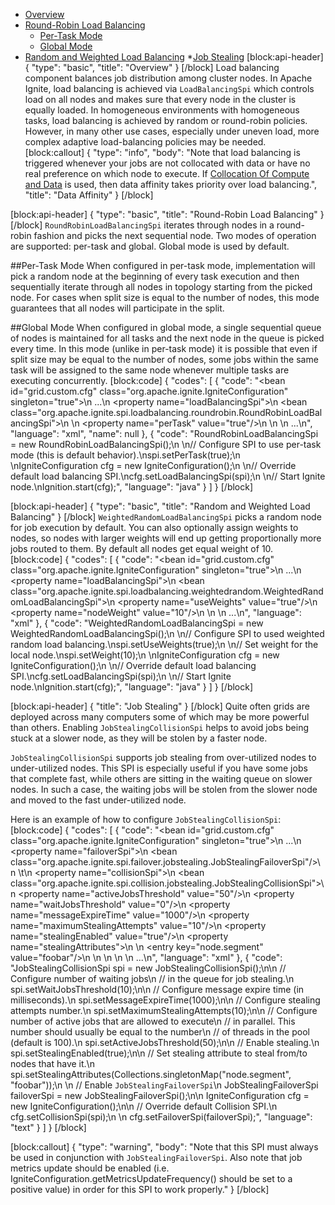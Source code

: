 * [Overview](#overview)
* [Round-Robin Load Balancing](#round-robin-load-balancing)
  * [Per-Task Mode](#section-per-task-mode)
  * [Global Mode](#section-global-mode)
* [Random and Weighted Load Balancing](#random-and-weighted-load-balancing)
*[Job Stealing](#job-stealing)
[block:api-header]
{
  "type": "basic",
  "title": "Overview"
}
[/block]
Load balancing component balances job distribution among cluster nodes. In Apache Ignite, load balancing is achieved via `LoadBalancingSpi` which controls load on all nodes and makes sure that every node in the cluster is equally loaded. In homogeneous environments with homogeneous tasks, load balancing is achieved by random or round-robin policies. However, in many other use cases, especially under uneven load, more complex adaptive load-balancing policies may be needed.
[block:callout]
{
  "type": "info",
  "body": "Note that load balancing is triggered whenever your jobs are not collocated with data or have no real preference on which node to execute. If [Collocation Of Compute and Data](doc:collocate-compute-and-data) is used, then data affinity takes priority over load balancing.",
  "title": "Data Affinity"
}
[/block]

[block:api-header]
{
  "type": "basic",
  "title": "Round-Robin Load Balancing"
}
[/block]
`RoundRobinLoadBalancingSpi` iterates through nodes in a round-robin fashion and picks the next sequential node. Two modes of operation are supported: per-task and global. Global mode is used by default.

##Per-Task Mode
When configured in per-task mode, implementation will pick a random node at the beginning of every task execution and then sequentially iterate through all nodes in topology starting from the picked node. For cases when split size is equal to the number of nodes, this mode guarantees that all nodes will participate in the split.

##Global Mode
When configured in global mode, a single sequential queue of nodes is maintained for all tasks and the next node in the queue is picked every time. In this mode (unlike in per-task mode) it is possible that even if split size may be equal to the number of nodes, some jobs within the same task will be assigned to the same node whenever multiple tasks are executing concurrently.
[block:code]
{
  "codes": [
    {
      "code": "<bean id=\"grid.custom.cfg\" class=\"org.apache.ignite.IgniteConfiguration\" singleton=\"true\">\n  ...\n  <property name=\"loadBalancingSpi\">\n    <bean class=\"org.apache.ignite.spi.loadbalancing.roundrobin.RoundRobinLoadBalancingSpi\">\n      <!-- Set to per-task round-robin mode (this is default behavior). -->\n      <property name=\"perTask\" value=\"true\"/>\n    </bean>\n  </property>\n  ...\n</bean>",
      "language": "xml",
      "name": null
    },
    {
      "code": "RoundRobinLoadBalancingSpi = new RoundRobinLoadBalancingSpi();\n \n// Configure SPI to use per-task mode (this is default behavior).\nspi.setPerTask(true);\n \nIgniteConfiguration cfg = new IgniteConfiguration();\n \n// Override default load balancing SPI.\ncfg.setLoadBalancingSpi(spi);\n \n// Start Ignite node.\nIgnition.start(cfg);",
      "language": "java"
    }
  ]
}
[/block]

[block:api-header]
{
  "type": "basic",
  "title": "Random and Weighted Load Balancing"
}
[/block]
`WeightedRandomLoadBalancingSpi` picks a random node for job execution by default. You can also optionally assign weights to nodes, so nodes with larger weights will end up getting proportionally more jobs routed to them. By default all nodes get equal weight of 10.
[block:code]
{
  "codes": [
    {
      "code": "<bean id=\"grid.custom.cfg\" class=\"org.apache.ignite.IgniteConfiguration\" singleton=\"true\">\n  ...\n  <property name=\"loadBalancingSpi\">\n    <bean class=\"org.apache.ignite.spi.loadbalancing.weightedrandom.WeightedRandomLoadBalancingSpi\">\n      <property name=\"useWeights\" value=\"true\"/>\n      <property name=\"nodeWeight\" value=\"10\"/>\n    </bean>\n  </property>\n  ...\n</bean>",
      "language": "xml"
    },
    {
      "code": "WeightedRandomLoadBalancingSpi = new WeightedRandomLoadBalancingSpi();\n \n// Configure SPI to used weighted random load balancing.\nspi.setUseWeights(true);\n \n// Set weight for the local node.\nspi.setWeight(10);\n \nIgniteConfiguration cfg = new IgniteConfiguration();\n \n// Override default load balancing SPI.\ncfg.setLoadBalancingSpi(spi);\n \n// Start Ignite node.\nIgnition.start(cfg);",
      "language": "java"
    }
  ]
}
[/block]

[block:api-header]
{
  "title": "Job Stealing"
}
[/block]
Quite often grids are deployed across many computers some of which may be more powerful than others. Enabling `JobStealingCollisionSpi` helps to avoid jobs being stuck at a slower node, as they will be stolen by a faster node.

`JobStealingCollisionSpi` supports job stealing from over-utilized nodes to under-utilized nodes. This SPI is especially useful if you have some jobs that complete fast, while others are sitting in the waiting queue on slower nodes. In such a case, the waiting jobs will be stolen from the slower node and moved to the fast under-utilized node.

Here is an example of how to configure `JobStealingCollisionSpi`:
[block:code]
{
  "codes": [
    {
      "code": "<bean id=\"grid.custom.cfg\" class=\"org.apache.ignite.IgniteConfiguration\" singleton=\"true\">\n  ...\n  <property name=\"failoverSpi\">\n     <bean class=\"org.apache.ignite.spi.failover.jobstealing.JobStealingFailoverSpi\"/>\n \t</property>\n  <property name=\"collisionSpi\">\n    <bean class=\"org.apache.ignite.spi.collision.jobstealing.JobStealingCollisionSpi\">\n      <property name=\"activeJobsThreshold\" value=\"50\"/>\n      <property name=\"waitJobsThreshold\" value=\"0\"/>\n      <property name=\"messageExpireTime\" value=\"1000\"/>\n      <property name=\"maximumStealingAttempts\" value=\"10\"/>\n      <property name=\"stealingEnabled\" value=\"true\"/>\n      <property name=\"stealingAttributes\">\n        <map>\n            <entry key=\"node.segment\" value=\"foobar\"/>\n        </map>\n      </property>\n    </bean>\n  </property>\n  ...\n</bean>",
      "language": "xml"
    },
    {
      "code": "JobStealingCollisionSpi spi = new JobStealingCollisionSpi();\n\n // Configure number of waiting jobs\n // in the queue for job stealing.\n spi.setWaitJobsThreshold(10);\n\n // Configure message expire time (in milliseconds).\n spi.setMessageExpireTime(1000);\n\n // Configure stealing attempts number.\n spi.setMaximumStealingAttempts(10);\n\n // Configure number of active jobs that are allowed to execute\n // in parallel. This number should usually be equal to the number\n // of threads in the pool (default is 100).\n spi.setActiveJobsThreshold(50);\n\n // Enable stealing.\n spi.setStealingEnabled(true);\n\n // Set stealing attribute to steal from/to nodes that have it.\n spi.setStealingAttributes(Collections.singletonMap(\"node.segment\", \"foobar\"));\n \n // Enable `JobStealingFailoverSpi`\n JobStealingFailoverSpi failoverSpi = new JobStealingFailoverSpi();\n\n IgniteConfiguration cfg = new IgniteConfiguration();\n\n // Override default Collision SPI.\n cfg.setCollisionSpi(spi);\n \n cfg.setFailoverSpi(failoverSpi);",
      "language": "text"
    }
  ]
}
[/block]

[block:callout]
{
  "type": "warning",
  "body": "Note that this SPI must always be used in conjunction with `JobStealingFailoverSpi`. Also note that job metrics update should be enabled (i.e. IgniteConfiguration.getMetricsUpdateFrequency() should be set to a positive value) in order for this SPI to work properly."
}
[/block]